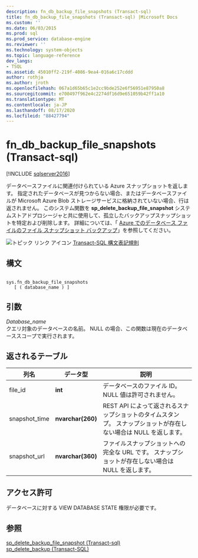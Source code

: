 ```yaml
---
description: fn_db_backup_file_snapshots (Transact-sql)
title: fn_db_backup_file_snapshots (Transact-sql) |Microsoft Docs
ms.custom: ''
ms.date: 06/03/2015
ms.prod: sql
ms.prod_service: database-engine
ms.reviewer: ''
ms.technology: system-objects
ms.topic: language-reference
dev_langs:
- TSQL
ms.assetid: 45010ff2-219f-4086-9ea4-016a6c17cddd
author: rothja
ms.author: jroth
ms.openlocfilehash: 067a1d65b65c1e2cc9bde252e6f56951e87950a8
ms.sourcegitcommit: e700497f962e4c2274df16d9e651059b42ff1a10
ms.translationtype: MT
ms.contentlocale: ja-JP
ms.lasthandoff: 08/17/2020
ms.locfileid: "88427794"
---
```

# <a name="sysfn_db_backup_file_snapshots-transact-sql"></a>fn_db_backup_file_snapshots (Transact-sql)
[!INCLUDE [sqlserver2016](../../includes/applies-to-version/sqlserver2016.md)]

  データベースファイルに関連付けられている Azure スナップショットを返します。 指定されたデータベースが見つからない場合、またはデータベースファイルが Microsoft Azure Blob ストレージサービスに格納されていない場合、行は返されません。 このシステム関数を **sp_delete_backup_file_snapshot** システムストアドプロシージャと共に使用して、孤立したバックアップスナップショットを特定および削除します。 詳細については、「 [Azure でのデータベース ファイルのファイル スナップショット バックアップ](../../relational-databases/backup-restore/file-snapshot-backups-for-database-files-in-azure.md)」を参照してください。  
  
 ![トピック リンク アイコン](../../database-engine/configure-windows/media/topic-link.gif "トピック リンク アイコン") [Transact-SQL 構文表記規則](../../t-sql/language-elements/transact-sql-syntax-conventions-transact-sql.md)  
  
## <a name="syntax"></a>構文  
  
```  
  
sys.fn_db_backup_file_snapshots   
   [ ( database_name ) ]  
```  
  
## <a name="arguments"></a>引数  
 *Database_name*  
 クエリ対象のデータベースの名前。 NULL の場合、この関数は現在のデータベーススコープで実行されます。  
  
## <a name="table-returned"></a>返されるテーブル  
  
|列名|データ型|説明|  
|-----------------|---------------|-----------------|  
|file_id|**int**|データベースのファイル ID。 NULL 値は許可されません。|  
|snapshot_time|**nvarchar(260)**|REST API によって返されるスナップショットのタイムスタンプ。 スナップショットが存在しない場合は NULL を返します。|  
|snapshot_url|**nvarchar(360)**|ファイルスナップショットへの完全な URL です。 スナップショットが存在しない場合は NULL を返します。|  
  
## <a name="permissions"></a>アクセス許可  
 データベースに対する VIEW DATABASE STATE 権限が必要です。  
  
## <a name="see-also"></a>参照  
 [sp_delete_backup_file_snapshot &#40;Transact-sql&#41;](../../relational-databases/system-stored-procedures/snapshot-backup-sp-delete-backup-file-snapshot.md)   
 [sp_delete_backup (Transact-SQL)](../../relational-databases/system-stored-procedures/snapshot-backup-sp-delete-backup.md)  
  
  
